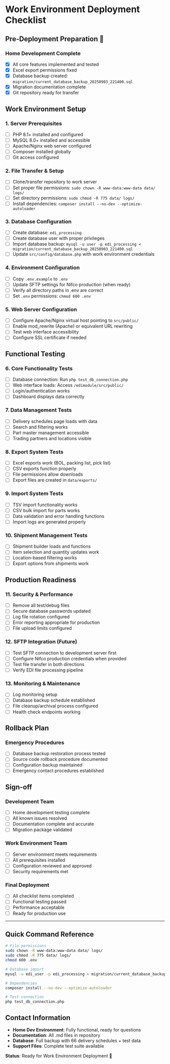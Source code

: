 # Work Environment Deployment Checklist

## Pre-Deployment Preparation 

### Home Development Complete
- [x] All core features implemented and tested
- [x] Excel export permissions fixed
- [x] Database backup created: `migration/current_database_backup_20250903_221400.sql`
- [x] Migration documentation complete
- [x] Git repository ready for transfer

## Work Environment Setup

### 1. Server Prerequisites
- [ ] PHP 8.1+ installed and configured
- [ ] MySQL 8.0+ installed and accessible
- [ ] Apache/Nginx web server configured
- [ ] Composer installed globally
- [ ] Git access configured

### 2. File Transfer & Setup
- [ ] Clone/transfer repository to work server
- [ ] Set proper file permissions: `sudo chown -R www-data:www-data data/ logs/`
- [ ] Set directory permissions: `sudo chmod -R 775 data/ logs/`
- [ ] Install dependencies: `composer install --no-dev --optimize-autoloader`

### 3. Database Configuration
- [ ] Create database: `edi_processing`
- [ ] Create database user with proper privileges
- [ ] Import database backup: `mysql -u user -p edi_processing < migration/current_database_backup_20250903_221400.sql`
- [ ] Update `src/config/database.php` with work environment credentials

### 4. Environment Configuration
- [ ] Copy `.env.example` to `.env`
- [ ] Update SFTP settings for Nifco production (when ready)
- [ ] Verify all directory paths in .env are correct
- [ ] Set `.env` permissions: `chmod 600 .env`

### 5. Web Server Configuration
- [ ] Configure Apache/Nginx virtual host pointing to `src/public/`
- [ ] Enable mod_rewrite (Apache) or equivalent URL rewriting
- [ ] Test web interface accessibility
- [ ] Configure SSL certificate if needed

## Functional Testing

### 6. Core Functionality Tests
- [ ] Database connection: Run `php test_db_connection.php`
- [ ] Web interface loads: Access `/edimodule/src/public/`
- [ ] Login/authentication works
- [ ] Dashboard displays data correctly

### 7. Data Management Tests
- [ ] Delivery schedules page loads with data
- [ ] Search and filtering works
- [ ] Part master management accessible
- [ ] Trading partners and locations visible

### 8. Export System Tests
- [ ] Excel exports work (BOL, packing list, pick list)
- [ ] CSV exports function properly
- [ ] File permissions allow downloads
- [ ] Export files are created in `data/exports/`

### 9. Import System Tests
- [ ] TSV import functionality works
- [ ] CSV bulk import for parts works
- [ ] Data validation and error handling functions
- [ ] Import logs are generated properly

### 10. Shipment Management Tests
- [ ] Shipment builder loads and functions
- [ ] Item selection and quantity updates work
- [ ] Location-based filtering works
- [ ] Export options from shipments work

## Production Readiness

### 11. Security & Performance
- [ ] Remove all test/debug files
- [ ] Secure database passwords updated
- [ ] Log file rotation configured
- [ ] Error reporting appropriate for production
- [ ] File upload limits configured

### 12. SFTP Integration (Future)
- [ ] Test SFTP connection to development server first
- [ ] Configure Nifco production credentials when provided
- [ ] Test file transfer in both directions
- [ ] Verify EDI file processing pipeline

### 13. Monitoring & Maintenance
- [ ] Log monitoring setup
- [ ] Database backup schedule established
- [ ] File cleanup/archival process configured
- [ ] Health check endpoints working

## Rollback Plan

### Emergency Procedures
- [ ] Database backup restoration process tested
- [ ] Source code rollback procedure documented
- [ ] Configuration backup maintained
- [ ] Emergency contact procedures established

## Sign-off

### Development Team
- [ ] Home development testing complete
- [ ] All known issues resolved
- [ ] Documentation complete and accurate
- [ ] Migration package validated

### Work Environment Team
- [ ] Server environment meets requirements
- [ ] All prerequisites installed
- [ ] Configuration reviewed and approved
- [ ] Security requirements met

### Final Deployment
- [ ] All checklist items completed
- [ ] Functional testing passed
- [ ] Performance acceptable
- [ ] Ready for production use

---

## Quick Command Reference

```bash
# File permissions
sudo chown -R www-data:www-data data/ logs/
sudo chmod -R 775 data/ logs/
chmod 600 .env

# Database import
mysql -u edi_user -p edi_processing < migration/current_database_backup_20250903_221400.sql

# Dependencies
composer install --no-dev --optimize-autoloader

# Test connection
php test_db_connection.php
```

## Contact Information
- **Home Dev Environment**: Fully functional, ready for questions
- **Documentation**: All .md files in repository
- **Database**: Full backup with 66 delivery schedules + test data
- **Support Files**: Complete test suite available

**Status**: Ready for Work Environment Deployment 